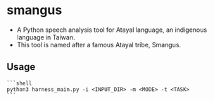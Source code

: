 # smangus #

+ A Python speech analysis tool for Atayal language, an indigenous language in Taiwan.
+ This tool is named after a famous Atayal tribe, Smangus.

## Usage ##

    ```shell
    python3 harness_main.py -i <INPUT_DIR> -m <MODE> -t <TASK>
    ```
